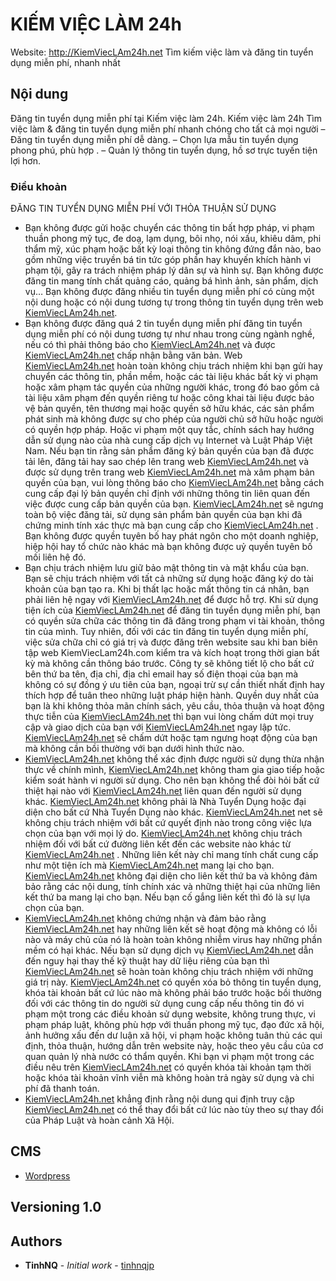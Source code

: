 <!--
  Title: KIẾMVIỆCLÀM24h.net
  website: http://KiemViecLAm24h.net
  Description: Tìm kiếm việc làm và đăng tin tuyển dụng miễn phí, nhanh nhất
  Author: tinhnqjp
-->
# KIẾM VIỆC LÀM 24h

Website: http://KiemViecLAm24h.net
Tìm kiếm việc làm và đăng tin tuyển dụng miễn phí, nhanh nhất

## Nội dung

Đăng tin tuyển dụng miễn phí tại Kiếm việc làm 24h. Kiếm việc làm 24h Tìm việc làm & đăng tin  tuyển dụng miễn phí nhanh chóng cho tất cả mọi người
– Đăng tin tuyển dụng miễn phí dễ dàng.
– Chọn lựa mẫu tin tuyển dụng phong phú, phù hợp .
– Quản lý thông tin tuyển dụng, hồ sơ trực tuyến tiện lợi hơn.

### Điều khoản

ĐĂNG TIN TUYỂN DỤNG MIỄN PHÍ VỚI THỎA THUẬN SỬ DỤNG
* Bạn không được gửi hoặc chuyển các thông tin bất hợp pháp, vi phạm thuần phong mỹ tục, đe doạ, lạm dụng, bôi nhọ, nói xấu, khiêu dâm, phi thẩm mỹ, xúc phạm hoặc bất kỳ loại thông tin không đứng đắn nào, bao gồm những việc truyền bá tin tức góp phần hay khuyến khích hành vi phạm tội, gây ra trách nhiệm pháp lý dân sự và hình sự.
Bạn không được đăng tin mang tính chất quảng cáo, quảng bá hình ảnh, sản phẩm, dịch vụ…
Bạn không được đăng nhiều tin tuyển dụng miễn phí có cùng một nội dung hoặc có nội dung tương tự trong thông tin tuyển dụng trên web [KiemViecLAm24h.net](https://KiemViecLam24h.net).
* Bạn không được đăng quá 2 tin tuyển dụng miễn phí đăng tin tuyển dụng miễn phí có nội dung tương tự như nhau trong cùng ngành nghề, nếu có thì phải thông báo cho [KiemViecLAm24h.net](https://KiemViecLam24h.net) và được [KiemViecLAm24h.net](https://KiemViecLam24h.net) chấp nhận bằng văn bản.
Web [KiemViecLAm24h.net](https://KiemViecLam24h.net) hoàn toàn không chịu trách nhiệm khi bạn gửi hay chuyển các thông tin, phần mềm, hoặc các tài liệu khác bất kỳ vi phạm hoặc xâm phạm tác quyền của những người khác, trong đó bao gồm cả tài liệu xâm phạm đến quyền riêng tư hoặc công khai tài liệu được bảo vệ bản quyền, tên thương mại hoặc quyền sở hữu khác, các sản phẩm phát sinh mà không được sự cho phép của người chủ sở hữu hoặc người có quyền hợp pháp. Hoặc vi phạm một quy tắc, chính sách hay hướng dẫn sử dụng nào của nhà cung cấp dịch vụ Internet và Luật Pháp Việt Nam.
Nếu bạn tin rằng sản phẩm đăng ký bản quyền của bạn đã được tải lên, đăng tải hay sao chép lên trang web [KiemViecLAm24h.net](https://KiemViecLam24h.net) và được sử dụng trên trang web [KiemViecLAm24h.net](https://KiemViecLam24h.net) mà xâm phạm bản quyền của bạn, vui lòng thông báo cho [KiemViecLAm24h.net](https://KiemViecLam24h.net) bằng cách cung cấp đại lý bản quyền chỉ định với những thông tin liên quan đến việc được cung cấp bản quyền của bạn. [KiemViecLAm24h.net](https://KiemViecLam24h.net) sẽ ngưng toàn bộ việc đăng tải, sử dụng sản phẩm bản quyền của bạn khi đã chứng minh tính xác thực mà bạn cung cấp cho [KiemViecLAm24h.net](https://KiemViecLam24h.net) .
Bạn không được quyền tuyên bố hay phát ngôn cho một doanh nghiệp, hiệp hội hay tổ chức nào khác mà bạn không được uỷ quyền tuyên bố mối liên hệ đó.
* Bạn chịu trách nhiệm lưu giữ bảo mật thông tin và mật khẩu của bạn. Bạn sẽ chịu trách nhiệm với tất cả những sử dụng hoặc đăng ký do tài khoản của bạn tạo ra. Khi bị thất lạc hoặc mất thông tin cá nhân, bạn phải liên hệ ngay với [KiemViecLAm24h.net](https://KiemViecLam24h.net) để được hỗ trợ.
Khi sử dụng tiện ích của [KiemViecLAm24h.net](https://KiemViecLam24h.net) để đăng tin tuyển dụng miễn phí, bạn có quyền sửa chữa các thông tin đã đăng trong phạm vi tài khoản, thông tin của mình. Tuy nhiên, đối với các tin đăng tin tuyển dụng miễn phí, việc sửa chữa chỉ có giá trị và được đăng trên website sau khi ban biên tập web KiemViecLam24h.com kiểm tra và kích hoạt trong thời gian bất kỳ mà không cần thông báo trước.
Công ty sẽ không tiết lộ cho bất cứ bên thứ ba tên, địa chỉ, địa chỉ email hay số điện thoại của bạn mà không có sự đồng ý ưu tiên của bạn, ngoại trừ sự cần thiết nhất định hay thích hợp để tuân theo những luật pháp hiện hành.
Quyền duy nhất của bạn là khi không thỏa mãn chính sách, yêu cầu, thỏa thuận và hoạt động thực tiễn của [KiemViecLAm24h.net](https://KiemViecLam24h.net) thì bạn vui lòng chấm dứt mọi truy cập và giao dịch của bạn với [KiemViecLAm24h.net](https://KiemViecLam24h.net) ngay lập tức. [KiemViecLAm24h.net](https://KiemViecLam24h.net) sẽ chấm dứt hoặc tạm ngưng hoạt động của bạn mà không cần bồi thường với bạn dưới hình thức nào.
* [KiemViecLAm24h.net](https://KiemViecLam24h.net) không thể xác định được người sử dụng thừa nhận thực về chính mình, [KiemViecLAm24h.net](https://KiemViecLam24h.net) không tham gia giao tiếp hoặc kiểm soát hành vi người sử dụng. Cho nên bạn không thể đòi hỏi bất cứ thiệt hại nào với [KiemViecLAm24h.net](https://KiemViecLam24h.net) liên quan đến người sử dụng khác.
[KiemViecLAm24h.net](https://KiemViecLam24h.net) không phải là Nhà Tuyển Dụng hoặc đại diện cho bất cứ Nhà Tuyển Dụng nào khác. [KiemViecLAm24h.net](https://KiemViecLam24h.net) net sẽ không chịu trách nhiệm với bất cứ quyết định nào trong công việc lựa chọn của bạn với mọi lý do.
[KiemViecLAm24h.net](https://KiemViecLam24h.net) không chịu trách nhiệm đối với bất cứ đường liên kết đến các website nào khác từ [KiemViecLAm24h.net](https://KiemViecLam24h.net) . Những liên kết này chỉ mang tính chất cung cấp như một tiện ích mà [KiemViecLAm24h.net](https://KiemViecLam24h.net) mang lại cho bạn. [KiemViecLAm24h.net](https://KiemViecLam24h.net) không đại diện cho liên kết thứ ba và không đảm bảo rằng các nội dung, tính chính xác và những thiệt hại của những liên kết thứ ba mang lại cho bạn. Nếu bạn cố gắng liên kết thì đó là sự lựa chọn của bạn.
* [KiemViecLAm24h.net](https://KiemViecLam24h.net) không chứng nhận và đảm bảo rằng [KiemViecLAm24h.net](https://KiemViecLam24h.net) hay những liên kết sẽ hoạt động mà không có lỗi nào và máy chủ của nó là hoàn toàn không nhiễm virus hay những phần mềm có hại khác. Nếu bạn sử dụng dịch vụ [KiemViecLAm24h.net](https://KiemViecLam24h.net) dẫn đến nguy hại thay thế kỹ thuật hay dữ liệu riêng của bạn thì [KiemViecLAm24h.net](https://KiemViecLam24h.net) sẽ hoàn toàn không chịu trách nhiệm với những giá trị này.
[KiemViecLAm24h.net](https://KiemViecLam24h.net) có quyền xóa bỏ thông tin tuyển dụng, khóa tài khoản bất cứ lúc nào mà không phải báo trước hoặc bồi thường đối với các thông tin do người sử dụng cung cấp nếu thông tin đó vi phạm một trong các điều khoản sử dụng website, không trung thực, vi phạm pháp luật, không phù hợp với thuần phong mỹ tục, đạo đức xã hội, ảnh hưởng xấu đến dư luận xã hội, vi phạm hoặc không tuân thủ các qui định, thỏa thuận, hướng dẫn trên website này, hoặc theo yêu cầu của cơ quan quản lý nhà nước có thẩm quyền.
Khi bạn vi phạm một trong các điều nêu trên [KiemViecLAm24h.net](https://KiemViecLam24h.net) có quyền khóa tài khoản tạm thời hoặc khóa tài khoản vĩnh viễn mà không hoàn trả ngày sử dụng và chi phí đã thanh toán.
* [KiemViecLAm24h.net](https://KiemViecLam24h.net) khẳng định rằng nội dung qui định truy cập [KiemViecLAm24h.net](https://KiemViecLam24h.net) có thể thay đổi bất cứ lúc nào tùy theo sự thay đổi của Pháp Luật và hoàn cảnh Xã Hội.
 

## CMS

* [Wordpress](https://github.com/WordPress/WordPress)

## Versioning 1.0

## Authors

* **TinhNQ** - *Initial work* - [tinhnqjp](https://github.com/tinhnqjp)

